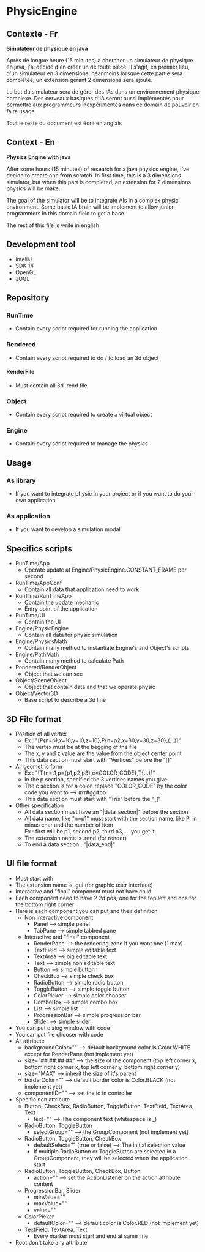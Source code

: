 # PhysicEngine
## Contexte - Fr
**Simulateur de physique en java**

Après de longue heure (15 minutes) à chercher un simulateur de physique en java, j'ai décidé d'en créer un de toute 
pièce. Il s'agit, en premier lieu, d'un simulateur en 3 dimensions, néanmoins lorsque cette partie sera complétée, un 
extension gérant 2 dimensions sera ajouté.

Le but du simulateur sera de gérer des IAs dans un environnement physique complexe. Des cerveaux basiques d'IA seront 
aussi implémentés pour permettre aux programmeurs inexpérimentés dans ce domain de pouvoir en faire usage.

Tout le reste du document est écrit en anglais

## Context - En
**Physics Engine with java**

After some hours (15 minutes) of research for a java physics engine, I've decide to create one from scratch. In first 
time, this is a 3 dimensions simulator, but when this part is completed, an extension for 2 dimensions physics will be make.

The goal of the simulator will be to integrate AIs in a complex physic environment. Some basic IA brain will be 
implement to allow junior programmers in this domain field to get a base.

The rest of this file is write in english

## Development tool
* IntelliJ
* SDK 14
* OpenGL
* JOGL
    
## Repository
### RunTime
* Contain every script required for running the application

### Rendered
* Contain every script required to do / to load an 3d object

#### RenderFile
* Must contain all 3d .rend file

### Object
* Contain every script required to create a virtual object

### Engine
* Contain every script required to manage the physics

## Usage
### As library
* If you want to integrate physic in your project or if you want to do your own application

### As application
* If you want to develop a simulation modal

## Specifics scripts
* RunTime/App
    * Operate update at Engine/PhysicEngine.CONSTANT_FRAME per second
* RunTime/AppConf
    * Contain all data that application need to work
* RunTime/RunTimeApp
    * Contain the update mechanic
    * Entry point of the application
* RunTime/UI
    * Contain the UI
* Engine/PhysicEngine
    * Contain all data for physic simulation
* Engine/PhysicsMath
    * Contain many method to instantiate Engine's and Object's scripts
* Engine/PathMath
    * Contain many method to calculate Path
* Rendered/RenderObject
    * Object that we can see
* Object/SceneObject
    * Object that contain data and that we operate physic
* Object/Vector3D
    * Base script to describe a 3d line

## 3D File format
* Position of all vertex
    * Ex : "[P{n=p1,x=10,y=10,z=10},P{n=p2,x=30,y=30,z=30},(...)]"
    * The vertex must be at the begging of the file
    * The x, y and z value are the value from the object center point
    * This data section must start with "Vertices" before the "[]"
* All geometric form
    * Ex : "[T{n=t1,p={p1,p2,p3},c=COLOR_CODE},T{...}]"
    * In the p section, specified the 3 vertices names you give
    * The c section is for a color, replace "COLOR_CODE" by the color code you want to --> #rr#gg#bb
    * This data section must start with "Tris" before the "[]"
* Other specification
    * All data section must have an "\|data_section\|" before the section
    * All data name, like "n=p1" must start with the section name, like P, in minus char and the number of item<br>
    Ex : first will be p1, second p2, third p3, ... you get it
    * The extension name is .rend (for render)
    * To end a data section : "\|data_end\|"

## UI file format
* Must start with <root>
* The extension name is .gui (for graphic user interface)
* Interactive and "final" component must not have child
* Each component need to have 2 2d pos, one for the top left and one for the bottom right corner
* Here is each component you can put and their definition
    * Non interactive component
        * Panel --> simple panel
        * TabPane --> simple tabbed pane
    * Interactive and "final" component
        * RenderPane --> the rendering zone if you want one (1 max)
        * TextField --> simple editable text
        * TextArea --> big editable text
        * Text --> simple non editable text
        * Button --> simple button
        * CheckBox --> simple check box
        * RadioButton --> simple radio button
        * ToggleButton --> simple toggle button
        * ColorPicker --> simple color chooser
        * ComboBox --> simple combo box
        * List --> simple list
        * ProgressionBar --> simple progression bar
        * Slider --> simple slider
* You can put dialog window with code
* You can put file chooser with code
* All attribute
    * backgroundColor="" --> default background color is Color.WHITE except for RenderPane (not implement yet)
    * size="##:##:##:##" --> the size of the component (top left corner x, bottom right corner x, top left corner y, bottom right corner y)
    * size="MAX" --> inherit the size of it's parent
    * borderColor="" --> default border color is Color.BLACK (not implement yet)
    * componentID="" --> set the id in controller
* Specific non attribute
    * Button, CheckBox, RadioButton, ToggleButton, TextField, TextArea, Text
        * text="" --> The component text (whitespace is _)
    * RadioButton, ToggleButton
        * selectGroup="" --> the GroupComponent (not implement yet)
    * RadioButton, ToggleButton, CheckBox
        * defaultSelect="" (true or false) --> The initial selection value
        * If multiple RadioButton or ToggleButton are selected in a GroupComponent, they will be selected when the application start
    * RadioButton, ToggleButton, CheckBox, Button
        * action="" --> set the ActionListener on the action attribute content
    * ProgressionBar, Slider
        * minValue=""
        * maxValue=""
        * value=""
    * ColorPicker
        * defaultColor="" --> default color is Color.RED (not implement yet)
    * TextField, TextArea, Text
        * Every marker must start and end at same line
* Root don't take any attribute